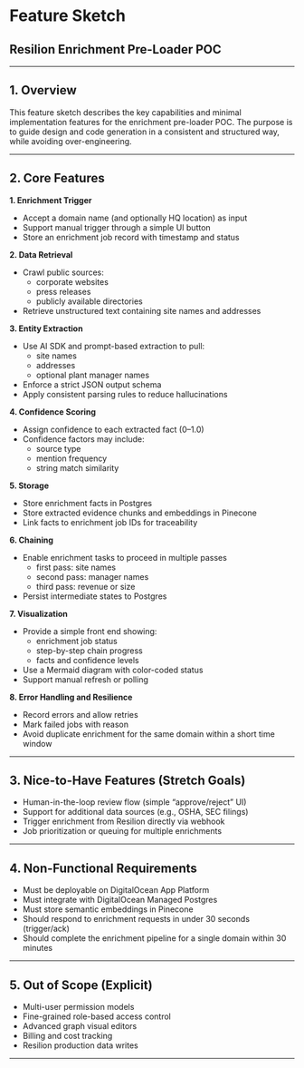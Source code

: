 # Feature Sketch

## **Resilion Enrichment Pre-Loader POC**

---

## 1. Overview

This feature sketch describes the key capabilities and minimal implementation features for the enrichment pre-loader POC. The purpose is to guide design and code generation in a consistent and structured way, while avoiding over-engineering.

---

## 2. Core Features

**1. Enrichment Trigger**

- Accept a domain name (and optionally HQ location) as input
- Support manual trigger through a simple UI button
- Store an enrichment job record with timestamp and status

**2. Data Retrieval**

- Crawl public sources:
    - corporate websites
    - press releases
    - publicly available directories
- Retrieve unstructured text containing site names and addresses

**3. Entity Extraction**

- Use AI SDK and prompt-based extraction to pull:
    - site names
    - addresses
    - optional plant manager names
- Enforce a strict JSON output schema
- Apply consistent parsing rules to reduce hallucinations

**4. Confidence Scoring**

- Assign confidence to each extracted fact (0–1.0)
- Confidence factors may include:
    - source type
    - mention frequency
    - string match similarity

**5. Storage**

- Store enrichment facts in Postgres
- Store extracted evidence chunks and embeddings in Pinecone
- Link facts to enrichment job IDs for traceability

**6. Chaining**

- Enable enrichment tasks to proceed in multiple passes
    - first pass: site names
    - second pass: manager names
    - third pass: revenue or size
- Persist intermediate states to Postgres

**7. Visualization**

- Provide a simple front end showing:
    - enrichment job status
    - step-by-step chain progress
    - facts and confidence levels
- Use a Mermaid diagram with color-coded status
- Support manual refresh or polling

**8. Error Handling and Resilience**

- Record errors and allow retries
- Mark failed jobs with reason
- Avoid duplicate enrichment for the same domain within a short time window

---

## 3. Nice-to-Have Features (Stretch Goals)

- Human-in-the-loop review flow (simple “approve/reject” UI)
- Support for additional data sources (e.g., OSHA, SEC filings)
- Trigger enrichment from Resilion directly via webhook
- Job prioritization or queuing for multiple enrichments

---

## 4. Non-Functional Requirements

- Must be deployable on DigitalOcean App Platform
- Must integrate with DigitalOcean Managed Postgres
- Must store semantic embeddings in Pinecone
- Should respond to enrichment requests in under 30 seconds (trigger/ack)
- Should complete the enrichment pipeline for a single domain within 30 minutes

---

## 5. Out of Scope (Explicit)

- Multi-user permission models
- Fine-grained role-based access control
- Advanced graph visual editors
- Billing and cost tracking
- Resilion production data writes

---